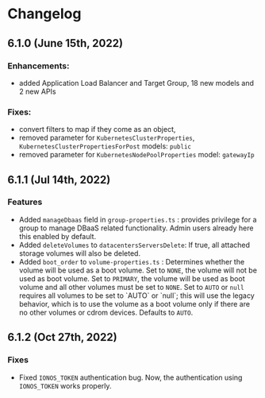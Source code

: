 # Changelog

## 6.1.0 \(June 15th, 2022\)

### Enhancements:

* added Application Load Balancer and Target Group, 18 new models and 2 new APIs

### Fixes:

* convert filters to map if they come as an object, 
* removed parameter for `KubernetesClusterProperties`, `KubernetesClusterPropertiesForPost` models: `public`
* removed parameter for `KubernetesNodePoolProperties` model: `gatewayIp`

## 6.1.1 \(Jul 14th, 2022\)

### Features
- Added `manageDbaas` field in `group-properties.ts` : provides privilege for a group to manage DBaaS related functionality. Admin users already here this enabled by default.
- Added `deleteVolumes` to `datacentersServersDelete`: If true, all attached storage volumes will also be deleted.
- Added `boot_order` to `volume-properties.ts` : Determines whether the volume will be used as a boot volume. Set to `NONE`, the volume will not be used as boot volume. Set to `PRIMARY`, the volume will be used as boot volume and all other volumes must be set to `NONE`. Set to `AUTO` or `null` requires all volumes to be set to &#x60;AUTO&#x60; or &#x60;null&#x60;; this will use the legacy behavior, which is to use the volume as a boot volume only if there are no other volumes or cdrom devices. Defaults to `AUTO`.

## 6.1.2 \(Oct 27th, 2022\)

### Fixes

- Fixed `IONOS_TOKEN` authentication bug. Now, the authentication using `IONOS_TOKEN` works properly.